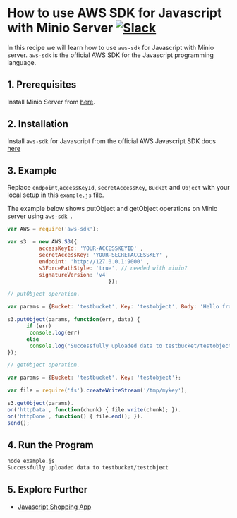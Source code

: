 # How to use AWS SDK for Javascript with Minio Server [![Slack](https://slack.minio.io/slack?type=svg)](https://slack.minio.io)

In this recipe we will learn how to use `aws-sdk` for Javascript with Minio server. `aws-sdk` is the official AWS SDK for the Javascript programming language. 

## 1. Prerequisites

Install Minio Server from [here](http://docs.minio.io/docs/minio).
 
## 2. Installation

Install `aws-sdk` for Javascript from the official AWS Javascript SDK docs [here](http://docs.aws.amazon.com/AWSJavaScriptSDK/guide/) 

## 3. Example

Replace ``endpoint``,``accessKeyId``, ``secretAccessKey``, ``Bucket`` and ``Object`` with your local setup in this ``example.js`` file.

The example below shows putObject and getObject operations on Minio server using `aws-sdk `.

```javascript
var AWS = require('aws-sdk');

var s3  = new AWS.S3({
          accessKeyId: 'YOUR-ACCESSKEYID' ,
          secretAccessKey: 'YOUR-SECRETACCESSKEY' ,
          endpoint: 'http://127.0.0.1:9000' ,
          s3ForcePathStyle: 'true', // needed with minio?
          signatureVersion: 'v4'
                                });

// putObject operation.

var params = {Bucket: 'testbucket', Key: 'testobject', Body: 'Hello from Minio!!'};

s3.putObject(params, function(err, data) {
      if (err)
       console.log(err)
      else   
       console.log("Successfully uploaded data to testbucket/testobject");
});

// getObject operation.

var params = {Bucket: 'testbucket', Key: 'testobject'};

var file = require('fs').createWriteStream('/tmp/mykey');

s3.getObject(params).
on('httpData', function(chunk) { file.write(chunk); }).
on('httpDone', function() { file.end(); }).
send();

```

## 4. Run the Program

```sh
node example.js
Successfully uploaded data to testbucket/testobject
```
## 5. Explore Further

* [Javascript Shopping App](https://docs.minio.io/docs/javascript-shopping-app)
